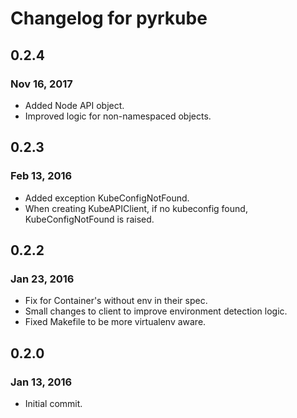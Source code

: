 # Changelog for pyrkube

## 0.2.4
### Nov 16, 2017
* Added Node API object.
* Improved logic for non-namespaced objects.

## 0.2.3
### Feb 13, 2016
* Added exception KubeConfigNotFound.
* When creating KubeAPIClient, if no kubeconfig found, KubeConfigNotFound is raised.

## 0.2.2
### Jan 23, 2016
* Fix for Container's without env in their spec.
* Small changes to client to improve environment detection logic.
* Fixed Makefile to be more virtualenv aware.

## 0.2.0
### Jan 13, 2016
* Initial commit.
